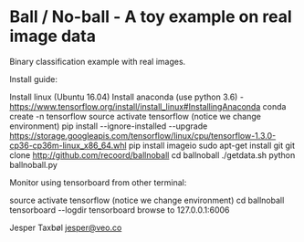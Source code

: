 
# Ball / No-ball - A toy example on real image data

Binary classification example with real images.

Install guide:

Install linux (Ubuntu 16.04)
Install anaconda (use python 3.6) - https://www.tensorflow.org/install/install_linux#InstallingAnaconda
conda create -n tensorflow
source activate tensorflow
(notice we change environment)
pip install --ignore-installed --upgrade https://storage.googleapis.com/tensorflow/linux/cpu/tensorflow-1.3.0-cp36-cp36m-linux_x86_64.whl
pip install imageio
sudo apt-get install git
git clone http://github.com/recoord/ballnoball 
cd ballnoball
./getdata.sh
python ballnoball.py

Monitor using tensorboard from other terminal:

source activate tensorflow
(notice we change environment)
cd ballnoball
tensorboard --logdir tensorboard
browse to 127.0.0.1:6006


Jesper Taxbøl
jesper@veo.co
